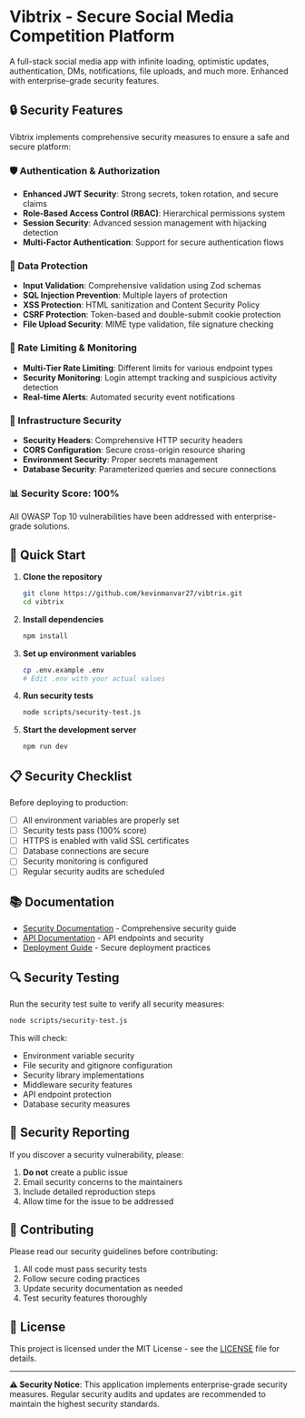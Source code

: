 # Vibtrix - Secure Social Media Competition Platform

A full-stack social media app with infinite loading, optimistic updates, authentication, DMs, notifications, file uploads, and much more. Enhanced with enterprise-grade security features.

## 🔒 Security Features

Vibtrix implements comprehensive security measures to ensure a safe and secure platform:

### 🛡️ Authentication & Authorization
- **Enhanced JWT Security**: Strong secrets, token rotation, and secure claims
- **Role-Based Access Control (RBAC)**: Hierarchical permissions system
- **Session Security**: Advanced session management with hijacking detection
- **Multi-Factor Authentication**: Support for secure authentication flows

### 🔐 Data Protection
- **Input Validation**: Comprehensive validation using Zod schemas
- **SQL Injection Prevention**: Multiple layers of protection
- **XSS Protection**: HTML sanitization and Content Security Policy
- **CSRF Protection**: Token-based and double-submit cookie protection
- **File Upload Security**: MIME type validation, file signature checking

### 🚦 Rate Limiting & Monitoring
- **Multi-Tier Rate Limiting**: Different limits for various endpoint types
- **Security Monitoring**: Login attempt tracking and suspicious activity detection
- **Real-time Alerts**: Automated security event notifications

### 🔧 Infrastructure Security
- **Security Headers**: Comprehensive HTTP security headers
- **CORS Configuration**: Secure cross-origin resource sharing
- **Environment Security**: Proper secrets management
- **Database Security**: Parameterized queries and secure connections

### 📊 Security Score: 100%

All OWASP Top 10 vulnerabilities have been addressed with enterprise-grade solutions.

## 🚀 Quick Start

1. **Clone the repository**
   ```bash
   git clone https://github.com/kevinmanvar27/vibtrix.git
   cd vibtrix
   ```

2. **Install dependencies**
   ```bash
   npm install
   ```

3. **Set up environment variables**
   ```bash
   cp .env.example .env
   # Edit .env with your actual values
   ```

4. **Run security tests**
   ```bash
   node scripts/security-test.js
   ```

5. **Start the development server**
   ```bash
   npm run dev
   ```

## 📋 Security Checklist

Before deploying to production:

- [ ] All environment variables are properly set
- [ ] Security tests pass (100% score)
- [ ] HTTPS is enabled with valid SSL certificates
- [ ] Database connections are secure
- [ ] Security monitoring is configured
- [ ] Regular security audits are scheduled

## 📚 Documentation

- [Security Documentation](./SECURITY.md) - Comprehensive security guide
- [API Documentation](./docs/api.md) - API endpoints and security
- [Deployment Guide](./docs/deployment.md) - Secure deployment practices

## 🔍 Security Testing

Run the security test suite to verify all security measures:

```bash
node scripts/security-test.js
```

This will check:
- Environment variable security
- File security and gitignore configuration
- Security library implementations
- Middleware security features
- API endpoint protection
- Database security measures

## 🚨 Security Reporting

If you discover a security vulnerability, please:

1. **Do not** create a public issue
2. Email security concerns to the maintainers
3. Include detailed reproduction steps
4. Allow time for the issue to be addressed

## 🤝 Contributing

Please read our security guidelines before contributing:

1. All code must pass security tests
2. Follow secure coding practices
3. Update security documentation as needed
4. Test security features thoroughly

## 📄 License

This project is licensed under the MIT License - see the [LICENSE](LICENSE) file for details.

---

**⚠️ Security Notice**: This application implements enterprise-grade security measures. Regular security audits and updates are recommended to maintain the highest security standards.
